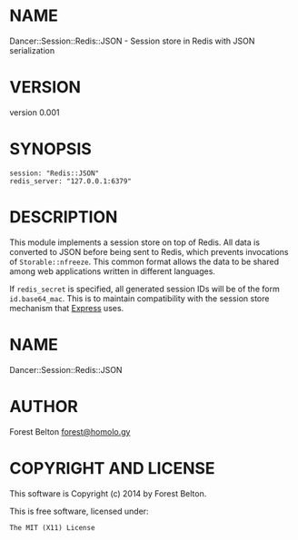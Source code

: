 # NAME

Dancer::Session::Redis::JSON - Session store in Redis with JSON serialization

# VERSION

version 0.001

# SYNOPSIS

    session: "Redis::JSON"
    redis_server: "127.0.0.1:6379"

# DESCRIPTION

This module implements a session store on top of Redis. All data is
converted to JSON before being sent to Redis, which prevents invocations of
`Storable::nfreeze`. This common format allows the data to be shared among web
applications written in different languages.

If `redis_secret` is specified, all generated session IDs will be of the
form `id.base64_mac`. This is to maintain compatibility with the session store
mechanism that [Express](http://expressjs.com/) uses.

# NAME

Dancer::Session::Redis::JSON

# AUTHOR

Forest Belton <forest@homolo.gy>

# COPYRIGHT AND LICENSE

This software is Copyright (c) 2014 by Forest Belton.

This is free software, licensed under:

    The MIT (X11) License
